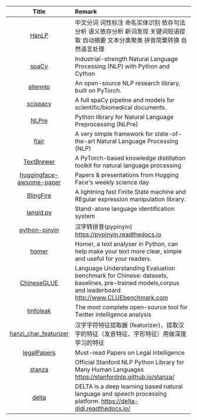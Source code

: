 | Title | Remark |
| :----: | :---- |
| [HanLP](https://github.com/hankcs/HanLP) | 中文分词 词性标注 命名实体识别 依存句法分析 语义依存分析 新词发现 关键词短语提取 自动摘要 文本分类聚类 拼音简繁转换 自然语言处理   |
| [spaCy](https://github.com/explosion/spaCy) |  Industrial-strength Natural Language Processing (NLP) with Python and Cython  |
| [allennlp](https://github.com/allenai/allennlp) | An open-source NLP research library, built on PyTorch.|
| [scispacy](https://github.com/allenai/scispacy) | A full spaCy pipeline and models for scientific/biomedical documents.|
| [NLPre](https://github.com/NIHOPA/NLPre) | Python library for Natural Language Preprocessing (NLPre)|
| [flair](https://github.com/flairNLP/flair) | A very simple framework for state-of-the-art Natural Language Processing (NLP) |
| [TextBrewer](https://github.com/airaria/TextBrewer) | A PyTorch-based knowledge distillation toolkit for natural language processing |
|[huggingface-awsome-paper](https://github.com/huggingface/awesome-papers)|Papers & presentations from Hugging Face's weekly science day|
|[BlingFire](https://github.com/Microsoft/BlingFire)|A lightning fast Finite State machine and REgular expression manipulation library.|
|[langid.py](https://github.com/saffsd/langid.py)|Stand-alone language identification system|
|[python-pinyin](https://github.com/mozillazg/python-pinyin)|汉字转拼音(pypinyin) https://pypinyin.readthedocs.io|
|[homer](https://github.com/wyounas/homer)|Homer, a text analyser in Python, can help make your text more clear, simple and useful for your readers.|
|[ChineseGLUE](https://github.com/chineseGLUE/chineseGLUE)|Language Understanding Evaluation benchmark for Chinese: datasets, baselines, pre-trained models,corpus and leaderboard http://www.CLUEbenchmark.com|
|[tinfoleak](https://github.com/vaguileradiaz/tinfoleak)|The most complete open-source tool for Twitter intelligence analysis|
|[hanzi_char_featurizer](https://github.com/howl-anderson/hanzi_char_featurizer)|汉字字符特征提取器 (featurizer)，提取汉字的特征（发音特征、字形特征）用做深度学习的特征|
|[legalPapers](https://github.com/thunlp/LegalPapers)|Must-read Papers on Legal Intelligence|
|[stanza](https://github.com/stanfordnlp/stanza)|Official Stanford NLP Python Library for Many Human Languages https://stanfordnlp.github.io/stanza/|
|[delta](https://github.com/didi/delta)|DELTA is a deep learning based natural language and speech processing platform. https://delta-didi.readthedocs.io/|


